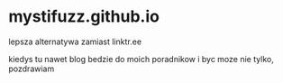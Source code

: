 # mystifuzz.github.io
lepsza alternatywa zamiast linktr.ee

kiedys tu nawet blog bedzie do moich poradnikow i byc moze nie tylko, pozdrawiam
